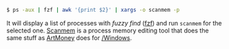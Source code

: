 ```bash 
$ ps -aux | fzf | awk '{print $2}' | xargs -o scanmem -p
```

It will display a list of processes with *fuzzy find* ([fzf](https://github.com/junegunn/fzf)) and run `scanmem` for the selected one. [Scanmem](https://github.com/scanmem/scanmem) is a process memory editing tool that does the same stuff as [ArtMoney](http://artmoney.ru/eng.htm) does for [/Windows]().